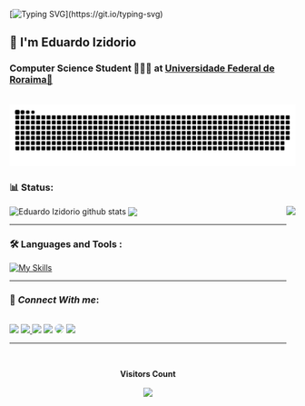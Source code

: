 [![Typing SVG](https://readme-typing-svg.herokuapp.com/?font=Satisfy=&size=49&duration=5000&pause=400&color=62C1EB&size=49&center=true&vCenter=true&width=1500&lines=Hello,+I'm+Eduardo+Izidorio;But+you+can+call+me+as+Kira+😎;I'm+22+years+old+😝;I+Love+Music+🎸+🎙️+🎶;I+Love+Sports+🏐;I+Love+Games+🎮+💜;Be+Welcome!)](https://git.io/typing-svg) 

<h2 align="left">👑 I'm Eduardo Izidorio </h2>
<h3 align="left"> Computer Science Student 👨🏽‍💻 at <a href="https://ufrr.br/">Universidade Federal de Roraima📍</a></h3>
<br>

<picture>
  <source media="(prefers-color-scheme: dark)" srcset="https://raw.githubusercontent.com/platane/platane/output/github-contribution-grid-snake-dark.svg">
  <source media="(prefers-color-scheme: light)" srcset="https://raw.githubusercontent.com/platane/platane/output/github-contribution-grid-snake.svg">
  <img alt="github contribution grid snake animation" src="https://raw.githubusercontent.com/platane/platane/output/github-contribution-grid-snake.svg">
</picture>

  <!-- <img src="https://github.com/EhoKira/EhoKira/blob/output/github-contribution-grid-snake.svg">-->

<!--<p align="center">
  <img align="center" width="200" height="180" src="https://cdn.discordapp.com/attachments/701952071934541824/1104786226831179916/unknown-removebg-preview.png" />
</p>-->

### 📊 Status:
<div>  
  <img height="340px" align="right" src="https://cdn.discordapp.com/attachments/701952071934541824/1104786226831179916/unknown-removebg-preview.png" />
  <img height="160em" align="center" src="https://github-readme-stats.vercel.app/api?username=EhoKira&show_icons=true&theme=tokyonight" alt="Eduardo Izidorio github stats" />
  <img height="160em" align="center" src="https://github-readme-stats.vercel.app/api/top-langs/?username=EhoKira&layout=compact&langs_count=7&theme=tokyonight"/>
<div>
  
<!-- <p align="center">
  <img src="https://github-profile-trophy.vercel.app/?username=EhoKira&show_icons=true&theme=tokyonight&no-bg=true&column=3&margin-w=15&margin-h=15" />
</p> -->

---
### :hammer_and_wrench: Languages and Tools :

[![My Skills](https://skillicons.dev/icons?i=python,html,css,java,blender,c,github,vscode,linkedin)](https://skillicons.dev)

---

### 📲 _Connect With me_:
<p align="left" style="display_block"><br>
  <a href="https://twitter.com/EhoKira/" target="_blank"><img src="https://img.shields.io/badge/Twitter-00acee?style=for-the-badge&logo=twitter&logoColor=white" target="_blank"></a>  
  <a href="https://www.instagram.com/ehokira/" target="_blank"><img src="https://img.shields.io/badge/-Instagram-%23E4405F?style=for-the-badge&logo=instagram&logoColor=white"</a>
  <a href="https://www.twitch.tv/ehokira" target="_blank"><img src="https://img.shields.io/badge/Twitch-9146FF?style=for-the-badge&logo=twitch&logoColor=white" target="_blank"></a>
  <a href ="mailto:cmp.1a.eduardo57izidorio@gmail.com"> <img src="https://img.shields.io/badge/-Gmail-%23333?style=for-the-badge&logo=gmail&logoColor=white" target="_blank"></a>
  <a href="https://www.linkedin.com/in/EduardoIzidorio/" target="_blank"><img src="https://img.shields.io/badge/-LinkedIn-%230077B5?style=for-the-badge&logo=linkedin&logoColor=white" style="border-radius: 30px" target="_blank"></a> 
  <a href="https://discord.gg/zcneCwuUkD" target="blank"><img src="https://img.shields.io/badge/-Discord-7289da?style=for-the-badge&logo=discord&logoColor=white"></a> 
<br>
</p>

---
<div align="center">
<br><p align="center"><b>Visitors Count</b></p>  
<p align="center"><img align="center" src="https://profile-counter.glitch.me/{EhoKira}/count.svg" /></p> 
<br>
</div>

